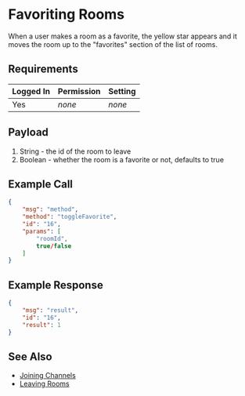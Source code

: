 # Favoriting Rooms
When a user makes a room as a favorite, the yellow star appears and it moves the room up to the "favorites" section of the list of rooms.

## Requirements
| Logged In | Permission | Setting |
| --- | --- | --- |
| Yes | _none_ | _none_ |

## Payload
1. String - the id of the room to leave
2. Boolean - whether the room is a favorite or not, defaults to true

## Example Call

```json
{
    "msg": "method",
    "method": "toggleFavorite",
    "id": "16",
    "params": [
        "roomId",
        true/false
    ]
}
```

## Example Response

```json
{
    "msg": "result",
    "id": "16",
    "result": 1
}
```

## See Also
* [Joining Channels][1]
* [Leaving Rooms][2]

[1]:../joining-channels/
[2]:../leaving-rooms/

